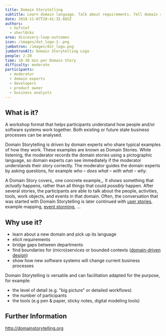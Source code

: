```yaml
---
title: Domain Storytelling
subtitle: Learn domain language. Talk about requirements. Tell domain stories.
date: 2018-11-07T20:41:32.665Z
authors:
  - hofstef
  - sherl0cks
area: discovery-loop-outcomes
icon: /images/dst_logo-1-.png
jumbotron: /images/dst_logo.png
jumbotronAlt: Domain Storytelling Logo
people: 2-20
time: 10-30 min per Domain Story
difficulty: moderate
participants:
  - moderator
  - domain experts
  - developers
  - product owner
  - business analysts
---
```

## What is it?

A workshop format that helps participants understand how people and/or software systems work together. Both existing or future state business processes can be analysed. 

Domain Storytelling is driven by domain experts who share typical examples of how they work. These examples are known as Domain Stories. While listening, the moderator records the domain stories using a pictographic language, so domain experts can see immediately if the moderator understands their story correctly. The moderator guides the domain experts by asking questions, for example _who_ – _does what_ – _with what_ – _why_.

A Domain Story covers_ one concrete example_. It shows something that _actually_ happens, rather than all things that could _possibly_ happen. After several stories, the participants are able to talk about the people, activities, tools, work objects, and events in that domain.
 Often, the conversation that was started with Domain Storytelling is later continued with [user stories](https://openpracticelibrary.com/practice/user-story-mapping/), example mapping, [event storming](https://openpracticelibrary.com/practice/event-storming/), ...

## Why use it?

* learn about a new domain and pick up its language
* elicit requirements
* bridge gaps between departments
* find boundaries for (micro)services or bounded contexts ([domain-driven design](https://openpracticelibrary.com/practice/domain-driven-design/))
* show how new software systems will change current business processes

Domain Storytelling is versatile and can facilitation adapted for the purpose, for example:

* the level of detail (e.g. "big picture" or detailed workflows)
* the number of participants
* the tools (e.g pen & paper, sticky notes, digital modeling tools)

## Further Information

http://domainstorytelling.org
